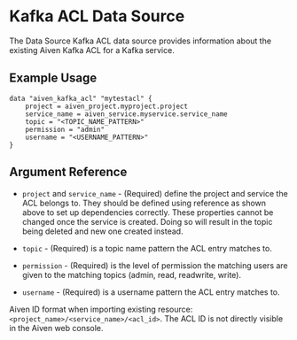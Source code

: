 # Kafka ACL Data Source

The Data Source Kafka ACL data source provides information about the existing Aiven Kafka ACL 
for a Kafka service.

## Example Usage

```hcl
data "aiven_kafka_acl" "mytestacl" {
    project = aiven_project.myproject.project
    service_name = aiven_service.myservice.service_name
    topic = "<TOPIC_NAME_PATTERN>"
    permission = "admin"
    username = "<USERNAME_PATTERN>"
}
```

## Argument Reference

* `project` and `service_name` - (Required) define the project and service the ACL belongs to.
They should be defined using reference as shown above to set up dependencies correctly.
These properties cannot be changed once the service is created. Doing so will result in
the topic being deleted and new one created instead.

* `topic` - (Required) is a topic name pattern the ACL entry matches to.

* `permission` - (Required) is the level of permission the matching users are given to the matching
topics (admin, read, readwrite, write).

* `username` - (Required) is a username pattern the ACL entry matches to.

Aiven ID format when importing existing resource: `<project_name>/<service_name>/<acl_id>`.
The ACL ID is not directly visible in the Aiven web console.